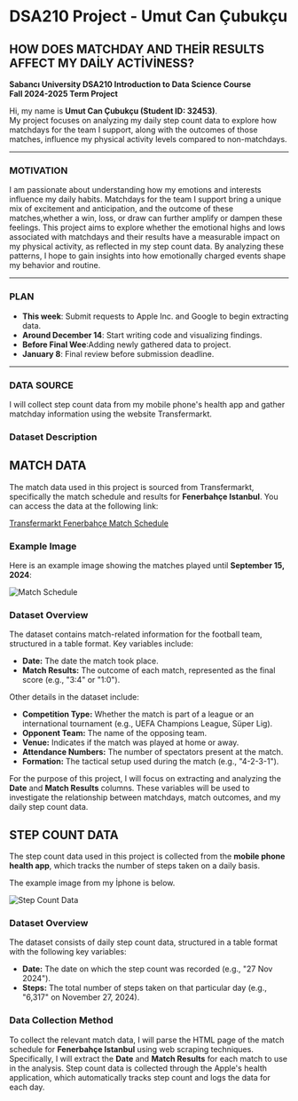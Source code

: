 # DSA210 Project - Umut Can Çubukçu  
## HOW DOES MATCHDAY AND THEİR RESULTS  AFFECT MY DAİLY ACTİVİNESS?  

**Sabancı University DSA210 Introduction to Data Science Course**  
**Fall 2024-2025 Term Project**  

Hi, my name is **Umut Can Çubukçu (Student ID: 32453)**.  
My project focuses on analyzing my daily step count data to explore how matchdays for the team I support, along with the outcomes of those matches, influence my physical activity levels compared to non-matchdays. 

---
  
### **MOTIVATION**  
I am passionate about understanding how my emotions and interests influence my daily habits. Matchdays for the team I support bring a unique mix of excitement and anticipation, and the outcome of these matches,whether a win, loss, or draw can further amplify or dampen these feelings. This project aims to explore whether the emotional highs and lows associated with matchdays and their results have a measurable impact on my physical activity, as reflected in my step count data. By analyzing these patterns, I hope to gain insights into how emotionally charged events shape my behavior and routine.    

---

### PLAN  
- **This week**: Submit requests to Apple Inc. and Google to begin extracting data.  
- **Around December 14**: Start writing code and visualizing findings.
- **Before Final Wee**:Adding newly gathered data to project.  
- **January 8**: Final review before submission deadline.  

---

### DATA SOURCE  
I will collect step count data from my mobile phone's health app and gather matchday information using the website Transfermarkt.  



### **Dataset Description**
## **MATCH DATA**

The match data used in this project is sourced from Transfermarkt, specifically the match schedule and results for **Fenerbahçe Istanbul**. You can access the data at the following link:

[Transfermarkt Fenerbahçe Match Schedule](https://www.transfermarkt.com.tr/fenerbahce-istanbul/spielplandatum/verein/36)

### Example Image

Here is an example image showing the matches played until **September 15, 2024**:

![Match Schedule](https://github.com/user-attachments/assets/ae74b7bd-3d9b-427c-9a18-84fb4173667e)

### **Dataset Overview**

The dataset contains match-related information for the football team, structured in a table format. Key variables include:

- **Date:** The date the match took place.  
- **Match Results:** The outcome of each match, represented as the final score (e.g., "3:4" or "1:0").  

Other details in the dataset include:  
- **Competition Type:** Whether the match is part of a league or an international tournament (e.g., UEFA Champions League, Süper Lig).  
- **Opponent Team:** The name of the opposing team.  
- **Venue:** Indicates if the match was played at home or away.  
- **Attendance Numbers:** The number of spectators present at the match.  
- **Formation:** The tactical setup used during the match (e.g., "4-2-3-1").  

For the purpose of this project, I will focus on extracting and analyzing the **Date** and **Match Results** columns. These variables will be used to investigate the relationship between matchdays, match outcomes, and my daily step count data.

## **STEP COUNT DATA**

The step count data used in this project is collected from the **mobile phone health app**, which tracks the number of steps taken on a daily basis. 

The example image from my İphone is below.

![Step Count Data](https://github.com/user-attachments/assets/7299e94e-f676-40b4-afd5-c92de5f7d0ba)


### **Dataset Overview**

The dataset consists of daily step count data, structured in a table format with the following key variables:

- **Date:** The date on which the step count was recorded (e.g., "27 Nov 2024").  
- **Steps:** The total number of steps taken on that particular day (e.g., "6,317" on November 27, 2024).

### **Data Collection Method**

To collect the relevant match data, I will parse the HTML page of the match schedule for **Fenerbahçe Istanbul** using web scraping techniques. Specifically, I will extract the **Date** and **Match Results** for each match to use in the analysis.
Step count data is collected through the Apple's health application, which automatically tracks step count and logs the data for each day.



